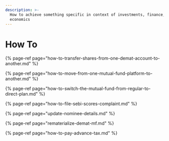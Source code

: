 ```yaml
---
description: >-
  How to achieve something specific in context of investments, finance, and
  economics
---
```


# How To

{% page-ref page="how-to-transfer-shares-from-one-demat-account-to-another.md" %}

{% page-ref page="how-to-move-from-one-mutual-fund-platform-to-another.md" %}

{% page-ref page="how-to-switch-the-mutual-fund-from-regular-to-direct-plan.md" %}

{% page-ref page="how-to-file-sebi-scores-complaint.md" %}

{% page-ref page="update-nominee-details.md" %}

{% page-ref page="rematerialize-demat-mf.md" %}

{% page-ref page="how-to-pay-advance-tax.md" %}

